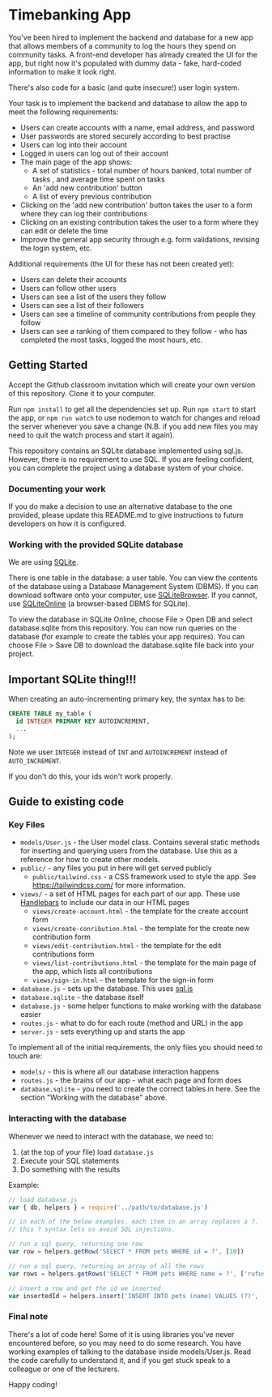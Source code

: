 # Timebanking App

You've been hired to implement the backend and database for a new app that allows members of a community to log the hours they spend on community tasks. A front-end developer has already created the UI for the app, but right now it's populated with dummy data - fake, hard-coded information to make it look right.

There's also code for a basic (and quite insecure!) user login system.

Your task is to implement the backend and database to allow the app to meet the following requirements:

- Users can create accounts with a name, email address, and password
- User passwords are stored securely according to best practise
- Users can log into their account
- Logged in users can log out of their account
- The main page of the app shows:
  - A set of statistics - total number of hours banked, total number of tasks , and average time spent on tasks
  - An 'add new contribution' button
  - A list of every previous contribution
- Clicking on the 'add new contribution' button takes the user to a form where they can log their contributions
- Clicking on an existing contribution takes the user to a form where they can edit or delete the time
- Improve the general app security through e.g. form validations, revising the login system, etc.

Additional requirements (the UI for these has not been created yet):

- Users can delete their accounts
- Users can follow other users
- Users can see a list of the users they follow
- Users can see a list of their followers
- Users can see a timeline of community contributions from people they follow
- Users can see a ranking of them compared to they follow - who has completed the most tasks, logged the most hours, etc.

## Getting Started

Accept the Github classroom invitation which will create your own version of this repository. Clone it to your computer.

Run `npm install` to get all the dependencies set up. Run `npm start` to start the app, or `npm run watch` to use nodemon to watch for changes and reload the server whenever you save a change (N.B. if you add new files you may need to quit the watch process and start it again).

This repository contains an SQLite database implemented using sql.js. However, there is no requirement to use SQL. If you are feeling confident, you can complete the project using a database system of your choice. 

### Documenting your work

If you do make a decision to use an alternative database to the one provided, please update this README.md to give instructions to future developers on how it is configured.

### Working with the provided SQLite database

We are using [SQLite](https://www.sqlite.org/lang.html).

There is one table in the database: a user table. You can view the contents of the database using a Database Management System (DBMS). If you can download software onto your computer, use [SQLiteBrowser](https://sqlitebrowser.org/). If you cannot, use [SQLiteOnline](https://sqliteonline.com/) (a browser-based DBMS for SQLite).

To view the database in SQLite Online, choose File > Open DB and select database.sqlite from this repository. You can now run queries on the database (for example to create the tables your app requires). You can choose File > Save DB to download the database.sqlite file back into your project. 

## Important SQLite thing!!!

When creating an auto-incrementing primary key, the syntax has to be:

```sql
CREATE TABLE my_table (
  id INTEGER PRIMARY KEY AUTOINCREMENT,
  ...
);
```

Note we user `INTEGER` instead of `INT` and `AUTOINCREMENT` instead of
`AUTO_INCREMENT`.

If you don't do this, your ids won't work properly.

## Guide to existing code

### Key Files

- `models/User.js` - the User model class. Contains several static methods for inserting and querying users from the database. Use this as a reference for how to create other models.
- `public/` - any files you put in here will get served publicly
  - `public/tailwind.css` - a CSS framework used to style the app. See
    https://tailwindcss.com/ for more information.
- `views/` - a set of HTML pages for each part of our app. These use
  [Handlebars](https://handlebarsjs.com/) to include our data in our HTML pages
  - `views/create-account.html` - the template for the create account form
  - `views/create-conribution.html` - the template for the create new contribution form
  - `views/edit-contribution.html` - the template for the edit contributions form
  - `views/list-contributions.html` - the template for the main page of the app, which lists all contributions
  - `views/sign-in.html` - the template for the sign-in form
- `database.js` - sets up the database. This uses
  [sql.js](https://github.com/kripken/sql.js)
- `database.sqlite` - the database itself
- `database.js` - some helper functions to make working with the database easier
- `routes.js` - what to do for each route (method and URL) in the app
- `server.js` - sets everything up and starts the app

To implement all of the initial requirements, the only files you should need to touch are:

- `models/` - this is where all our database interaction happens
- `routes.js` - the brains of our app - what each page and form does
- `database.sqlite` - you need to create the correct tables in here. See the section "Working with the database" above.

### Interacting with the database

Whenever we need to interact with the database, we need to:

1. (at the top of your file) load `database.js`
2. Execute your SQL statements
3. Do something with the results

Example:

```js
// load database.js
var { db, helpers } = require('../path/to/database.js')

// in each of the below examples, each item in an array replaces a ?.
// this ? syntax lets us avoid SQL injections.

// run a sql query, returning one row
var row = helpers.getRow('SELECT * FROM pets WHERE id = ?', [10])

// run a sql query, returning an array of all the rows
var rows = helpers.getRows('SELECT * FROM pets WHERE name = ?', ['rufus'])

// insert a row and get the id we inserted
var insertedId = helpers.insert('INSERT INTO pets (name) VALUES (?)', ['rufus'])
```

### Final note

There's a lot of code here! Some of it is using libraries you've never
encountered before, so you may need to do some research. You have working examples of talking to the database inside models/User.js. Read the code carefully to understand it, and if you get stuck speak to a colleague or one of the lecturers.

Happy coding!
